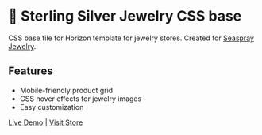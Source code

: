 # 🌊 Sterling Silver Jewelry CSS base  
CSS base file for Horizon template for jewelry stores. Created for [Seaspray Jewelry](https://seasprayjewelry.com).  

## Features  
- Mobile-friendly product grid  
- CSS hover effects for jewelry images  
- Easy customization  

[Live Demo](#) | [Visit Store](https://seasprayjewelry.com)  
